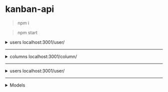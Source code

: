 # kanban-api

> npm i

> npm start


<details>
<summary> users localhost:3001/user/</summary> 
#### users  `localhost:3001/user/`

##### method: GET

response:

```json
{ "status": "success", "message": Card }
```

##### method: PUT

request:

```json
{
  "text": string,
  "columnId": number,
  "userId": number
}
```

response:

```json
{ "status": "success", "message": Card }
```

##### method: POST

request:

```json
{
  "id": number,
  "text": string,
  "columnId": number,
  "userId": number
}
```

response:

```json
{ "status": "success", "message": Card[] }
```

##### method: DELETE

request:

```json
{
  "id": number
}
```

response:

```json
{ "status": "success" }
```

</details>

---

<details>
<summary> columns  localhost:3001/column/</summary> 
####  columns  `localhost:3001/column/`

##### method: GET

response:

```json
{ "status": "success", "message": Column[] }
```

##### method: PUT

request:

```json
{
  "name": string
}
```

response:

```json
{ "status": "success", "message": Column }
```

##### method: POST

request:

```json
{
  "id": number,
  "name": string
}
```

response:

```json
{ "status": "success", "message": Column }
```

##### method: DELETE

request:

```json
{
  "id": number
}
```

response:

```json
{ "status": "success" }
```

</details>

---

<details>
<summary> users  localhost:3001/user/</summary> 
####  users  `localhost:3001/user/`

##### method: GET

response:

```json
{ "status": "success", "message": User[] }
```

##### method: PUT

request:

```json
{
  "login": string
}
```

response:

```json
{ "status": "success", "message": User }
```

##### method: POST

request:

```json
{
  "id": number,
  "login": string
}
```

response:

```json
{ "status": "success", "message": User }
```

##### method: DELETE

request:

```json
{
  "id": number
}
```

response:

```json
{ "status": "success" }
```

</details>

---

<details>
<summary>Models</summary>

#### User

```json
{
  "id": number,
  "login": string
}
```

#### Card

```json
{
  "id": number,
  "text": string,
  "userId": number,
  "columnId": number
}
```

#### column

```json
{
  "id": number,
  "name": string
}
```

</details>
